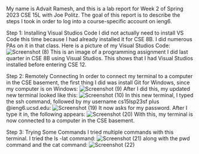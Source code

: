 My name is Advait Ramesh, and this is a lab report for Week 2 of Spring 2023 CSE 15L with Joe Politz. The goal of this report is to describe the steps I took in order to log into a course-specific account on ieng6.

Step 1: Installing Visual Studios Code
I did not actually need to install VS Code this time because I had already installed it for CSE 8B. I did numerous PAs on it in that class. Here is a picture of my Visual Studios Code:
![Screenshot (8)](https://user-images.githubusercontent.com/130017333/230753068-7fe3e8c9-1d6c-41b1-8e97-77aacc439653.png)
This is an image of a programming assignment I did last quarter in CSE 8B using Visual Studios. This shows that I had Visual Studios installed before entering CSE 12.

Step 2: Remotely Connecting
In order to connect my terminal to a computer in the CSE basement, the first thing I did was install Git for Windows, since my computer is on Windows:
![Screenshot (9)](https://user-images.githubusercontent.com/130017333/230795102-eeba056a-e7c6-4daa-8e1b-f6f59f1e268d.png)
After I did this, my updated new terminal looked like this:
![Screenshot (10)](https://user-images.githubusercontent.com/130017333/230795186-8015891d-5106-44ff-a0a0-746aaee5c05f.png)
In this new terminal, I typed the ssh command, followed by my username cs15lsp23sf plus @ieng6.ucsd.edu:
![Screenshot (19)](https://user-images.githubusercontent.com/130017333/231026383-6fb8cae0-c868-4af2-b607-de420bbcbcf5.png)
It now asks for my password. After I type it in, the following appears:
![Screenshot (20)](https://user-images.githubusercontent.com/130017333/231026892-0953f961-a00b-49af-89d3-b4bc06bee791.png)
With this, my terminal is now connected to a computer in the CSE basement. 

Step 3: Trying Some Commands
I tried multiple commands with this terminal. I tried the ls -lat command:
![Screenshot (21)](https://user-images.githubusercontent.com/130017333/231027109-ce955583-76cf-47a5-ab03-1153094ec2ab.png)
along with the pwd command and the cat command:
![Screenshot (22)](https://user-images.githubusercontent.com/130017333/231031452-c89c7097-5d10-47b6-9ab0-aba2fcc1dcfd.png)





